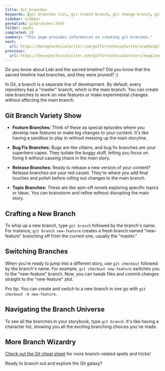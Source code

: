 ```yaml
---
title: Git branches
keywords: [git branches list, git create branch, git change branch, git checkout, git branch command, best way to manage git branches, git checkout branch, git branching strategy]
sidebar: sidebar
permalink: gitbranches.html
folder: mydoc
completed: 20
summary: "This page provides information on creating git branches."
next:
  url: https://beingtechnicalwriter.com/gitfortechnicalwriters/addingfiles.html
previous:
  url: https://beingtechnicalwriter.com/gitfortechnicalwriters/howgitworks.html
---
```


Do you know about Loki and the sacred timeline? Did you know that the sacred timeline had branches, and they were pruned? :) 

In Git, a branch is a separate line of development. By default, every repository has a "master" branch, which is the main branch. You can create new branches to work on new features or make experimental changes without affecting the main branch.

## Git Branch Variety Show

* **Feature Branches:** Think of these as special episodes where you develop new features or make big changes to your content. It's like having a sandbox to play in without messing up the main storyline.

* **Bug Fix Branches:** Bugs are like villains, and bug fix branches are your superhero capes. They isolate the buggy stuff, letting you focus on fixing it without causing chaos in the main story.

* **Release Branches:** Ready to release a new version of your content? Release branches are your red carpet. They're where you add final touches and polish before rolling out changes to the main branch.

* **Topic Branches:** These are like spin-off novels exploring specific topics or ideas. You can brainstorm and refine without disrupting the main story.

## Crafting a New Branch

To whip up a new branch, type `git branch` followed by the branch's name. For instance, `git branch new-feature` creates a fresh branch named "new-feature" branching off from the current one, usually the "master."

## Switching Branches

When you're ready to jump into a different story, use `git checkout` followed by the branch's name. For example, `git checkout new-feature` switches you to the "new-feature" branch. Now, you can tweak files and commit changes straight to the "new-feature" plot.

Pro tip: You can create and switch to a new branch in one go with `git checkout -b new-feature`.

## Navigating the Branch Universe

To see all the branches in your storybook, type `git branch`. It's like having a character list, showing you all the exciting branching choices you've made.

## More Branch Wizardry
[Check out the Git cheat sheet](/cheatsheet.md) for more branch-related spells and tricks!

Ready to branch out and explore the Git galaxy?